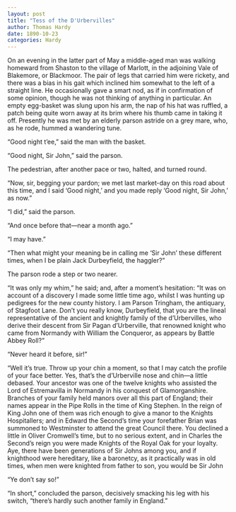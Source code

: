 ```yaml
---
layout: post
title: "Tess of the D'Urbervilles"
author: Thomas Hardy
date: 1890-10-23
categories: Hardy
---
```


On an evening in the latter part of May a middle-aged man was walking homeward
from Shaston to the village of Marlott, in the adjoining Vale of Blakemore, or
Blackmoor. The pair of legs that carried him<!--more--> were rickety, and there was a bias
in his gait which inclined him somewhat to the left of a straight line. He
occasionally gave a smart nod, as if in confirmation of some opinion, though he
was not thinking of anything in particular. An empty egg-basket was slung upon
his arm, the nap of his hat was ruffled, a patch being quite worn away at its
brim where his thumb came in taking it off. Presently he was met by an elderly
parson astride on a grey mare, who, as he rode, hummed a wandering tune.

“Good night t’ee,” said the man with the basket.

“Good night, Sir John,” said the parson.

The pedestrian, after another pace or two, halted, and turned round.

“Now, sir, begging your pardon; we met last market-day on this road about this
time, and I said ‘Good night,’ and you made reply ‘Good night, Sir John,’ as
now.”

“I did,” said the parson.

“And once before that—near a month ago.”

“I may have.”

“Then what might your meaning be in calling me ‘Sir John’ these different times,
when I be plain Jack Durbeyfield, the haggler?”

The parson rode a step or two nearer.

“It was only my whim,” he said; and, after a moment’s hesitation: “It was on
account of a discovery I made some little time ago, whilst I was hunting up
pedigrees for the new county history. I am Parson Tringham, the antiquary, of
Stagfoot Lane. Don’t you really know, Durbeyfield, that you are the lineal
representative of the ancient and knightly family of the d’Urbervilles, who
derive their descent from Sir Pagan d’Urberville, that renowned knight who came
from Normandy with William the Conqueror, as appears by Battle Abbey Roll?”

“Never heard it before, sir!”

“Well it’s true. Throw up your chin a moment, so that I may catch the profile of
your face better. Yes, that’s the d’Urberville nose and chin—a little debased.
Your ancestor was one of the twelve knights who assisted the Lord of
Estremavilla in Normandy in his conquest of Glamorganshire. Branches of your
family held manors over all this part of England; their names appear in the Pipe
Rolls in the time of King Stephen. In the reign of King John one of them was
rich enough to give a manor to the Knights Hospitallers; and in Edward the
Second’s time your forefather Brian was summoned to Westminster to attend the
great Council there. You declined a little in Oliver Cromwell’s time, but to no
serious extent, and in Charles the Second’s reign you were made Knights of the
Royal Oak for your loyalty. Aye, there have been generations of Sir Johns among
you, and if knighthood were hereditary, like a baronetcy, as it practically was
in old times, when men were knighted from father to son, you would be Sir John

“Ye don’t say so!”

“In short,” concluded the parson, decisively smacking his leg with his switch,
“there’s hardly such another family in England.”
